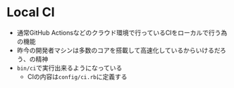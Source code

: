 # Local CI

* 通常GitHub Actionsなどのクラウド環境で行っているCIをローカルで行う為の機能
* 昨今の開発者マシンは多数のコアを搭載して高速化しているからいけるだろう、の精神
* `bin/ci`で実行出来るようになっている
  * CIの内容は`config/ci.rb`に定義する
